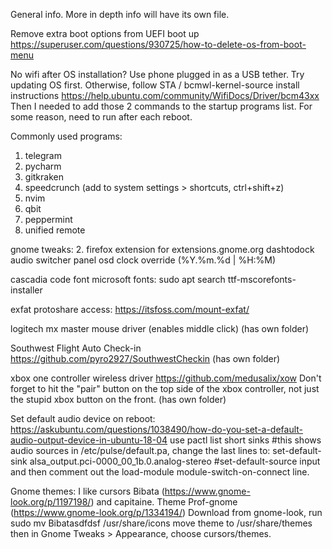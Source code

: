 General info. 
More in depth info will have its own file.

Remove extra boot options from UEFI boot up
https://superuser.com/questions/930725/how-to-delete-os-from-boot-menu

No wifi after OS installation? Use phone plugged in as a USB tether. 
Try updating OS first. Otherwise, follow STA / bcmwl-kernel-source install instructions
https://help.ubuntu.com/community/WifiDocs/Driver/bcm43xx
Then I needed to add those 2 commands to the startup programs list. For some reason, need to run after each reboot.

Commonly used programs:
1. telegram
2. pycharm
3. gitkraken
4. speedcrunch (add to system settings > shortcuts, ctrl+shift+z)
5. nvim
6. qbit
7. peppermint
8. unified remote

gnome tweaks:
2. firefox extension for extensions.gnome.org
dashtodock
audio switcher
panel osd
clock override (%Y.%m.%d | %H:%M)

cascadia code font
microsoft fonts: sudo apt search ttf-mscorefonts-installer

exfat protoshare access:
https://itsfoss.com/mount-exfat/

logitech mx master mouse driver (enables middle click)
(has own folder)

Southwest Flight Auto Check-in
https://github.com/pyro2927/SouthwestCheckin
(has own folder)

xbox one controller wireless driver
https://github.com/medusalix/xow
Don't forget to hit the "pair" button on the top side of the xbox controller, not just the stupid xbox button on the front.
(has own folder)

Set default audio device on reboot:
https://askubuntu.com/questions/1038490/how-do-you-set-a-default-audio-output-device-in-ubuntu-18-04
use pactl list short sinks #this shows audio sources
in /etc/pulse/default.pa, change the last lines to:
set-default-sink alsa_output.pci-0000_00_1b.0.analog-stereo
#set-default-source input
and then comment out the load-module module-switch-on-connect line.

Gnome themes:
I like cursors Bibata (https://www.gnome-look.org/p/1197198/) and capitaine.
Theme Prof-gnome (https://www.gnome-look.org/p/1334194/)
Download from gnome-look, run 
sudo mv Bibatasdfdsf /usr/share/icons
move theme to /usr/share/themes
then in Gnome Tweaks > Appearance, choose cursors/themes.
